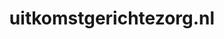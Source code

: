 ---
layout: post
title:  "uitkomstgerichtezorg.nl"
internal_url:  "/dutchgov/uitkomstgerichtezorg.nl.html"
categories: dutchgov
---
